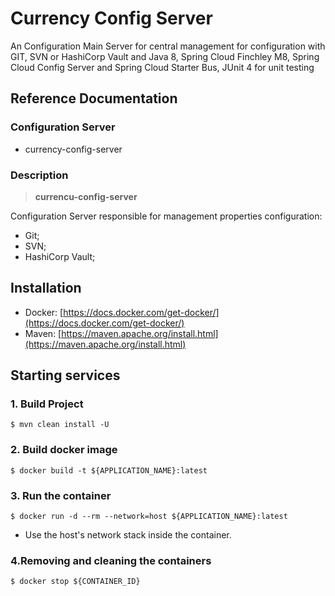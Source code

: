 # Currency Config Server

An Configuration Main Server for central management for configuration with GIT, SVN or HashiCorp Vault and Java 8, Spring Cloud Finchley M8, Spring Cloud Config Server and Spring Cloud Starter Bus, JUnit 4 for unit testing

## Reference Documentation

### Configuration Server

-   currency-config-server

### Description

> **currencu-config-server**

Configuration Server responsible for management properties configuration:

 - Git;
 - SVN;
 - HashiCorp Vault;

## Installation

-   Docker: [https://docs.docker.com/get-docker/](https://docs.docker.com/get-docker/)
-   Maven: [https://maven.apache.org/install.html](https://maven.apache.org/install.html)

## Starting services

### 1. Build Project

```
$ mvn clean install -U
```

### 2. Build docker image

```
$ docker build -t ${APPLICATION_NAME}:latest
```

### 3. Run the container

```
$ docker run -d --rm --network=host ${APPLICATION_NAME}:latest
```

-   Use the host's network stack inside the container.

### 4.Removing and cleaning the containers

```
$ docker stop ${CONTAINER_ID}
```
